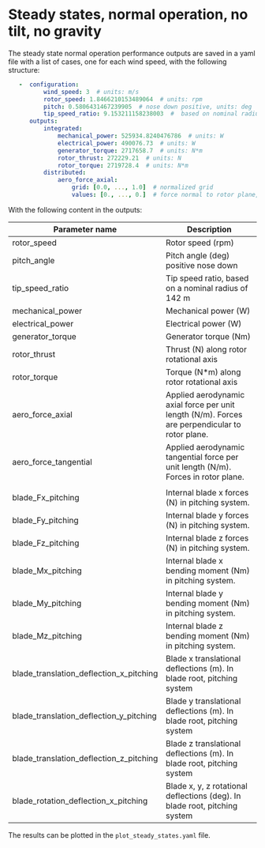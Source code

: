 # Steady states, normal operation, no tilt, no gravity

The steady state normal operation performance outputs are saved in a yaml file with a list of cases, one for each wind speed, with the following structure:

```yaml
   -  configuration:
          wind_speed: 3  # units: m/s
          rotor_speed: 1.8466210153489064  # units: rpm
          pitch: 0.5806431467239905  # nose down positive, units: deg
          tip_speed_ratio: 9.153211158238003  #  based on nominal radius of 142 m
      outputs:
          integrated:
              mechanical_power: 525934.8240476786  # units: W
              electrical_power: 490076.73  # units: W
              generator_torque: 2717658.7  # units: N*m
              rotor_thrust: 272229.21  # units: N
              rotor_torque: 2719728.4  # units: N*m
          distributed:
              aero_force_axial:
                  grid: [0.0, ..., 1.0]  # normalized grid
                  values: [0., ..., 0.]  # force normal to rotor plane, units: N/m
```

With the following content in the outputs:

| Parameter name                          | Description                                                                                     |
| --------------------------------------- | ----------------------------------------------------------------------------------------------- |
| rotor_speed                             | Rotor speed (rpm)                                                                               |
| pitch_angle                             | Pitch angle (deg) positive nose down                                                            |
| tip_speed_ratio                         | Tip speed ratio, based on a nominal radius of 142 m                                             |
| mechanical_power                        | Mechanical power (W)                                                                            |
| electrical_power                        | Electrical power (W)                                                                            |
| generator_torque                        | Generator torque (Nm)                                                                           |
| rotor_thrust                            | Thrust (N) along rotor rotational axis                                                          |
| rotor_torque                            | Torque (N*m) along rotor rotational axis                                                        |
| aero_force_axial                        | Applied aerodynamic axial force per unit length (N/m). Forces are perpendicular to rotor plane. |
| aero_force_tangential                   | Applied aerodynamic tangential force per unit length (N/m). Forces in rotor plane.              |
|                                         |
| blade_Fx_pitching                       | Internal blade x forces (N) in pitching system.                                                 |
| blade_Fy_pitching                       | Internal blade y forces (N) in pitching system.                                                 |
| blade_Fz_pitching                       | Internal blade z forces (N) in pitching system.                                                 |
| blade_Mx_pitching                       | Internal blade x bending moment (Nm) in pitching system.                                        |
| blade_My_pitching                       | Internal blade y bending moment (Nm) in pitching system.                                        |
| blade_Mz_pitching                       | Internal blade z bending moment (Nm) in pitching system.                                        |
| blade_translation_deflection_x_pitching | Blade x translational deflections (m). In blade root, pitching system                           |
| blade_translation_deflection_y_pitching | Blade y translational deflections (m). In blade root, pitching system                           |
| blade_translation_deflection_z_pitching | Blade z translational deflections (m). In blade root, pitching system                           |
| blade_rotation_deflection_x_pitching    | Blade x, y, z rotational deflections (deg). In blade root, pitching system                      |

The results can be plotted in the `plot_steady_states.yaml` file.